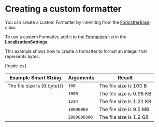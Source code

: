 # Creating a custom formatter

You can create a custom Formatter by inheriting from the [FormatterBase](xref:UnityEngine.Localization.SmartFormat.Core.Extensions.FormatterBase) class.

To use a custom Formatter, add it to the [Formatters](LocalizationSettings.md#formatters) list in the **LocalizationSettings**.

This example shows how to create a formatter to format an integer that represents bytes.

[!code-cs[](../../DocCodeSamples.Tests/ByteFormatter.cs)]

| **Example Smart String**    | **Arguments** | **Result**               |
| --------------------------- | ------------- | ------------------------ |
| The file size is {0:byte()} | `100`         | The file size is 100 B   |
|                             | `1000`        | The file size is 0.98 KB |
|                             | `1234`        | The file size is 1.21 KB |
|                             | `10000000`    | The file size is 9.5 MB  |
|                             | `2000000000`  | The file size is 1.9 GB  |
